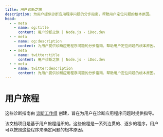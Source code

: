 ```yaml
---
title: 用户诊断之旅
description: 为用户提供诊断应用程序问题的分步指南，帮助用户定位问题的根本原因。
head:
  - - meta
    - name: og:title
      content: 用户诊断之旅 | Node.js - iDoc.dev
  - - meta
    - name: og:description
      content: 为用户提供诊断应用程序问题的分步指南，帮助用户定位问题的根本原因。
  - - meta
    - name: twitter:title
      content: 用户诊断之旅 | Node.js - iDoc.dev
  - - meta
    - name: twitter:description
      content: 为用户提供诊断应用程序问题的分步指南，帮助用户定位问题的根本原因。
---
```



# 用户旅程

这些诊断指南由 [诊断工作组](https://github.com/nodejs/diagnostics) 创建，旨在为用户在诊断应用程序问题时提供指导。

该文档项目是基于用户旅程组织的。这些旅程是一系列连贯的、逐步的程序，用户可以按照这些程序来确定问题的根本原因。

